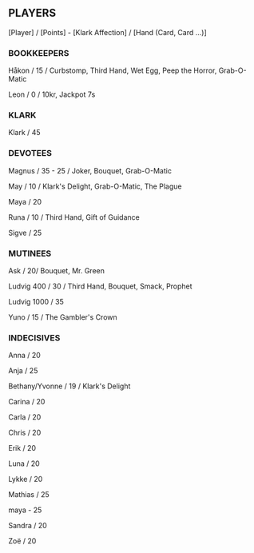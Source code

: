 ## PLAYERS

[Player] / [Points] - [Klark Affection] / [Hand (Card, Card ...)]


### BOOKKEEPERS

Håkon / 15 / Curbstomp, Third Hand, Wet Egg, Peep the Horror, Grab-O-Matic

Leon / 0 / 10kr, Jackpot 7s


### KLARK

Klark / 45


### DEVOTEES 

Magnus / 35 - 25 / Joker, Bouquet, Grab-O-Matic

May / 10 / Klark's Delight, Grab-O-Matic, The Plague

Maya / 20

Runa / 10 / Third Hand, Gift of Guidance

Sigve / 25


### MUTINEES 

Ask / 20/ Bouquet, Mr. Green

Ludvig 400 / 30 / Third Hand, Bouquet, Smack, Prophet

Ludvig 1000 / 35

Yuno / 15 / The Gambler's Crown


### INDECISIVES 

Anna / 20

Anja / 25

Bethany/Yvonne / 19 / Klark's Delight

Carina / 20

Carla / 20

Chris / 20

Erik / 20

Luna / 20

Lykke / 20

Mathias / 25

maya - 25

Sandra / 20

Zoë / 20
